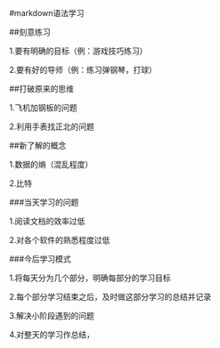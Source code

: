 #markdown语法学习



##刻意练习

1.要有明确的目标（例：游戏技巧练习）

2.要有好的导师（例：练习弹钢琴，打球）



##打破原来的思维

1.飞机加钢板的问题

2.利用手表找正北的问题



##新了解的概念

1.数据的熵（混乱程度）

2.比特

###当天学习的问题

1.阅读文档的效率过低

2.对各个软件的熟悉程度过低



###今后学习模式

1.将每天分为几个部分，明确每部分的学习目标

2.每个部分学习结束之后，及时做这部分学习的总结并记录

3.解决小阶段遇到的问题

4.对整天的学习作总结，